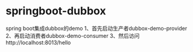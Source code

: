 # springboot-dubbox
spring boot集成dubbox的demo
1、首先启动生产者dubbox-demo-provider
2、再启动消费者dubbox-demo-consumer
3、然后访问http://localhost:8013/hello
